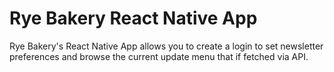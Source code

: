 # Rye Bakery React Native App

Rye Bakery's React Native App allows you to create a login to set newsletter preferences and browse the current update menu that if fetched via API.